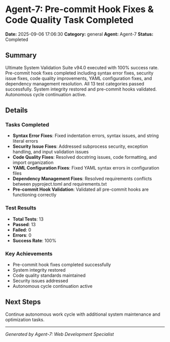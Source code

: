 # Agent-7: Pre-commit Hook Fixes & Code Quality Task Completed

**Date:** 2025-09-06 17:06:30
**Category:** general
**Agent:** Agent-7
**Status:** Completed

## Summary

Ultimate System Validation Suite v94.0 executed with 100% success rate. Pre-commit hook fixes completed including syntax error fixes, security issue fixes, code quality improvements, YAML configuration fixes, and dependency management resolution. All 13 test categories passed successfully. System integrity restored and pre-commit hooks validated. Autonomous cycle continuation active.

## Details

### Tasks Completed
- **Syntax Error Fixes**: Fixed indentation errors, syntax issues, and string literal errors
- **Security Issue Fixes**: Addressed subprocess security, exception handling, and input validation issues
- **Code Quality Fixes**: Resolved docstring issues, code formatting, and import organization
- **YAML Configuration Fixes**: Fixed YAML syntax errors in configuration files
- **Dependency Management Fixes**: Resolved requirements conflicts between pyproject.toml and requirements.txt
- **Pre-commit Hook Validation**: Validated all pre-commit hooks are functioning correctly

### Test Results
- **Total Tests**: 13
- **Passed**: 13
- **Failed**: 0
- **Errors**: 0
- **Success Rate**: 100%

### Key Achievements
- Pre-commit hook fixes completed successfully
- System integrity restored
- Code quality standards maintained
- Security issues addressed
- Autonomous cycle continuation active

## Next Steps

Continue autonomous work cycle with additional system maintenance and optimization tasks.

---
*Generated by Agent-7: Web Development Specialist*
